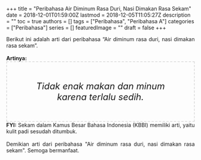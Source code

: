 +++
title = "Peribahasa Air Diminum Rasa Duri, Nasi Dimakan Rasa Sekam"
date = 2018-12-01T01:59:00Z
lastmod = 2018-12-05T11:05:27Z
description = ""
toc = true
authors = []
tags = ["Peribahasa", "Peribahasa A"]
categories = ["Peribahasa"]
series = []
featuredImage = ""
draft = false
+++

<div dir="ltr" style="text-align: left;" trbidi="on"><div style="text-align: justify;">Berikut ini adalah arti dari peribahasa “Air diminum rasa duri, nasi dimakan rasa sekam”.</div><br /><div style="text-align: justify;"><b>Artinya:</b></div><div style="border: 2px dashed #ddd; font-size: 24px; height: auto; margin: 0 auto; padding: 50px; text-align: center; width: auto;"><i>Tidak enak makan dan minum karena terlalu sedih.</i></div><div style="text-align: justify;"><b>FYI:</b> Sekam dalam Kamus Besar Bahasa Indonesia (KBBI) memiliki arti, yaitu kulit padi sesudah ditumbuk.<br /><br /></div><div style="text-align: justify;">Demikian arti dari peribahasa "Air diminum rasa duri, nasi dimakan rasa sekam". Semoga bermanfaat.</div></div>
